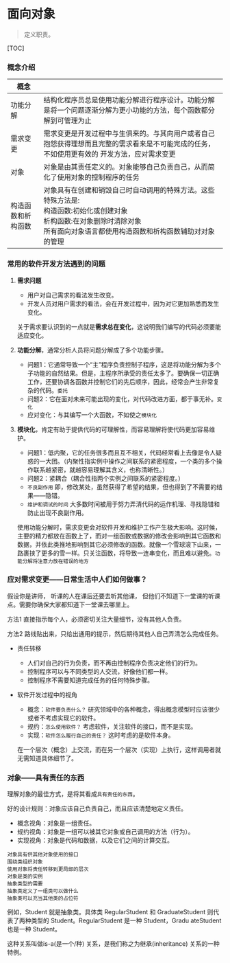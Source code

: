 # 面向对象

> 定义职责。

[TOC]


### 概念介绍

| 概念               |                                                              |
| ------------------ | ------------------------------------------------------------ |
| 功能分解           | 结构化程序员总是使用功能分解进行程序设计。功能分解是将一个问题逐渐分解为更小功能的方法，每个函数都分解到可管理为止 |
| 需求变更           | 需求变更是开发过程中与生俱来的。与其向用户或者自己抱怨获得理想而且完整的需求看来是不可能完成的任务，不如使用更有效的 开发方法，应对需求变更 |
| 对象               | 对象是由其责任定义的。对象能够自己负责自己，从而简化了使用对象的控制程序的任务 |
| 构造函数和析构函数 | 对象具有在创建和销毁自己时自动调用的特殊方法。这些特殊方法是: <br>构造函数:初始化或创建对象  <br>析构函数:在对象删除时清除对象 <br>所有面向对象语言都使用构造函数和析构函数辅助对对象的管理 |



### 常用的软件开发方法遇到的问题

1. **需求问题**

   - 用户对自己需求的看法发生改变。
   - 开发人员对用户需求的看法，会在开发过程中，因为对它更加熟悉而发生变化。

   关于需求要认识到的一点就是**需求总在变化**，这说明我们编写的代码必须要能适应变化。

2. **功能分解**，通常分析人员将问题分解成了多个功能步骤。

   - 问题1：它通常导致一个“主”程序负责控制子程序，这是将功能分解为多个子功能的自然结果。但是，主程序所承受的责任太多了。要确保一切正确工作，还要协调各函数并控制它们的先后顺序，因此，经常会产生非常复杂的代码。`委托`
   - 问题2：它在面对未来可能出现的变化，对代码改进方面，都于事无补。`变化`
   - 应对变化：与其编写一个大函数，不如使之`模块化`

3. **模块化**，肯定有助于提供代码的可理解性，而容易理解将使代码更加容易维护。

   - 问题1：低内聚，它的任务很多而且互不相关，代码经常看上去像是令人疑惑的一大团。（内聚性指实例中操作之间联系的紧密程度，一个类的多个操作联系越紧密，就越容易理解其含义，也称清晰性。）
   - 问题2：紧耦合（耦合性指两个实例之间联系的紧密程度。）
   - `不良副作用` 即，修改某处，虽然获得了希望的结果，但也得到了不需要的结果——隐错。
   - `维护和调试的时间` 大多数时间被用于努力弄清代码的运作机理、寻找隐错和防止出现不良副作用。

   使用功能分解时，需求变更会对软件开发和维护工作产生极大影响。这时候，主要的精力都放在函数上了，而对一组函数或数据的修改会影响到其它函数和数据，并依此类推地影响到其它必须修改的函数。就像一个雪球滚下山来，一路裹挟了更多的雪一样。只关注函数，将导致一连串变化，而且难以避免。`功能分解将注意力放在错误的地方`

### 应对需求变更——日常生活中人们如何做事？

假设你是讲师， 听课的人在课后还要去听其他课， 但他们不知道下一堂课的听课点。需要你确保大家都知道下一堂课去哪里上。 

方法1 直接指示每个人，必须密切关注大量细节，没有其他人负责。

方法2 路线贴出来，只给出通用的提示，然后期待其他人自己弄清怎么完成任务。

- 责任转移

  - 人们对自己的行为负责，而不再由控制程序负责决定他们的行为。
  - 控制程序可以与不同类型的人交流，好像他们都一样。
  - 控制程序不需要知道完成任务的任何特殊步骤。

- 软件开发过程中的视角

  - 概念：`软件要负责什么？` 研究领域中的各种概念，得出概念模型时应该很少或者不考虑实现它的软件。
  - 规约：`怎么使用软件？` 考虑软件，关注软件的接口，而不是实现。 
  - 实现：`软件怎么履行自己的责任？` 这时考虑的是软件本身。

  在一个层次（概念）上交流，而在另一个层次（实现）上执行，这样调用者就无需知道具体细节了。

### 对象——具有责任的东西

  理解对象的最佳方式，是将其看成`具有责任的东西`。

  好的设计规则：对象应该自己负责自己，而且应该清楚地定义责任。

  - 概念视角：对象是一组责任。
  - 规约视角：对象是一组可以被其它对象或自己调用的方法（行为）。
  - 实现视角：对象是代码和数据，以及它们之间的计算交互。

  ```
  对象具有供其他对象使用的接口
  围绕类组织对象
  使用对象将责任转移到更局部的层次
  对象是类的实例
  抽象类型的需要
  抽象类定义了一组类可以做什么
  抽象类可以充当其他类的占位符
  ```

例如，Student 就是抽象类。具体类 RegularStudent 和 GraduateStudent 则代表了两种类型的 Student。RegularStudent 是一种 Student，Gradu ateStudent 也是一种 Student。 

这种关系叫做is-a(是一个/种) 关系，是我们称之为继承(inheritance) 关系的一种特例。 